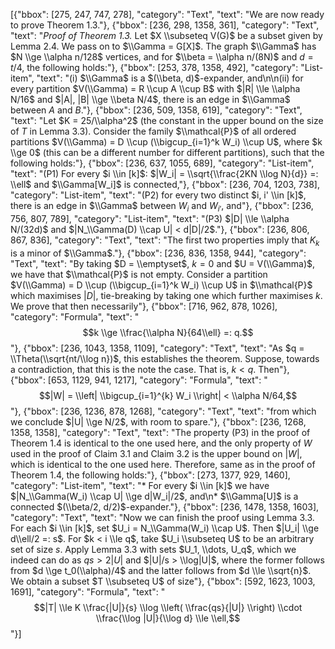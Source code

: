 [{"bbox": [275, 247, 747, 278], "category": "Text", "text": "We are now ready to prove Theorem 1.3."}, {"bbox": [236, 298, 1358, 361], "category": "Text", "text": "*Proof of Theorem 1.3.* Let $X \\subseteq V(G)$ be a subset given by Lemma 2.4. We pass on to $\\Gamma = G[X]$. The graph $\\Gamma$ has $N \\ge \\alpha n/128$ vertices, and for $\\beta = \\alpha n/(8N)$ and $d = t/4$, the following holds:"}, {"bbox": [253, 378, 1358, 492], "category": "List-item", "text": "(i) $\\Gamma$ is a $(\\beta, d)$-expander, and\n\n(ii) for every partition $V(\\Gamma) = R \\cup A \\cup B$ with $|R| \\le \\alpha N/16$ and $|A|, |B| \\ge \\beta N/4$, there is an edge in $\\Gamma$ between $A$ and $B$."}, {"bbox": [236, 509, 1358, 619], "category": "Text", "text": "Let $K = 25/\\alpha^2$ (the constant in the upper bound on the size of $T$ in Lemma 3.3). Consider the family $\\mathcal{P}$ of all ordered partitions $V(\\Gamma) = D \\cup (\\bigcup_{i=1}^k W_i) \\cup U$, where $k \\ge 0$ (this can be a different number for different partitions), such that the following holds:"}, {"bbox": [236, 637, 1055, 689], "category": "List-item", "text": "(P1) For every $i \\in [k]$: $|W_i| = \\sqrt{\\frac{2KN \\log N}{d}} =: \\ell$ and $\\Gamma[W_i]$ is connected,"}, {"bbox": [236, 704, 1203, 738], "category": "List-item", "text": "(P2) for every two distinct $i, i' \\in [k]$, there is an edge in $\\Gamma$ between $W_i$ and $W_{i'}$, and"}, {"bbox": [236, 756, 807, 789], "category": "List-item", "text": "(P3) $|D| \\le \\alpha N/(32d)$ and $|N_\\Gamma(D) \\cap U| < d|D|/2$."}, {"bbox": [236, 806, 867, 836], "category": "Text", "text": "The first two properties imply that $K_k$ is a minor of $\\Gamma$."}, {"bbox": [236, 836, 1358, 944], "category": "Text", "text": "By taking $D = \\emptyset$, $k=0$ and $U = V(\\Gamma)$, we have that $\\mathcal{P}$ is not empty. Consider a partition $V(\\Gamma) = D \\cup (\\bigcup_{i=1}^k W_i) \\cup U$ in $\\mathcal{P}$ which maximises $|D|$, tie-breaking by taking one which further maximises $k$. We prove that then necessarily"}, {"bbox": [716, 962, 878, 1026], "category": "Formula", "text": "$$k \\ge \\frac{\\alpha N}{64\\ell} =: q.$$"}, {"bbox": [236, 1043, 1358, 1109], "category": "Text", "text": "As $q = \\Theta(\\sqrt{nt/\\log n})$, this establishes the theorem. Suppose, towards a contradiction, that this is the note the case. That is, $k < q$. Then"}, {"bbox": [653, 1129, 941, 1217], "category": "Formula", "text": "$$|W| = \\left| \\bigcup_{i=1}^{k} W_i \\right| < \\alpha N/64,$$"}, {"bbox": [236, 1236, 878, 1268], "category": "Text", "text": "from which we conclude $|U| \\ge N/2$, with room to spare."}, {"bbox": [236, 1268, 1358, 1358], "category": "Text", "text": "The property (P3) in the proof of Theorem 1.4 is identical to the one used here, and the only property of $W$ used in the proof of Claim 3.1 and Claim 3.2 is the upper bound on $|W|$, which is identical to the one used here. Therefore, same as in the proof of Theorem 1.4, the following holds:"}, {"bbox": [273, 1377, 929, 1460], "category": "List-item", "text": "* For every $i \\in [k]$ we have $|N_\\Gamma(W_i) \\cap U| \\ge d|W_i|/2$, and\n* $\\Gamma[U]$ is a connected $(\\beta/2, d/2)$-expander."}, {"bbox": [236, 1478, 1358, 1603], "category": "Text", "text": "Now we can finish the proof using Lemma 3.3. For each $i \\in [k]$, set $U_i = N_\\Gamma(W_i) \\cap U$. Then $|U_i| \\ge d\\ell/2 =: s$. For $k < i \\le q$, take $U_i \\subseteq U$ to be an arbitrary set of size $s$. Apply Lemma 3.3 with sets $U_1, \\dots, U_q$, which we indeed can do as $qs > 2|U|$ and $|U|/s > \\log|U|$, where the former follows from $d \\ge t_0(\\alpha)/4$ and the latter follows from $d \\le \\sqrt{n}$. We obtain a subset $T \\subseteq U$ of size"}, {"bbox": [592, 1623, 1003, 1691], "category": "Formula", "text": "$$|T| \\le K \\frac{|U|}{s} \\log \\left( \\frac{qs}{|U|} \\right) \\cdot \\frac{\\log |U|}{\\log d} \\le \\ell,$$"}]